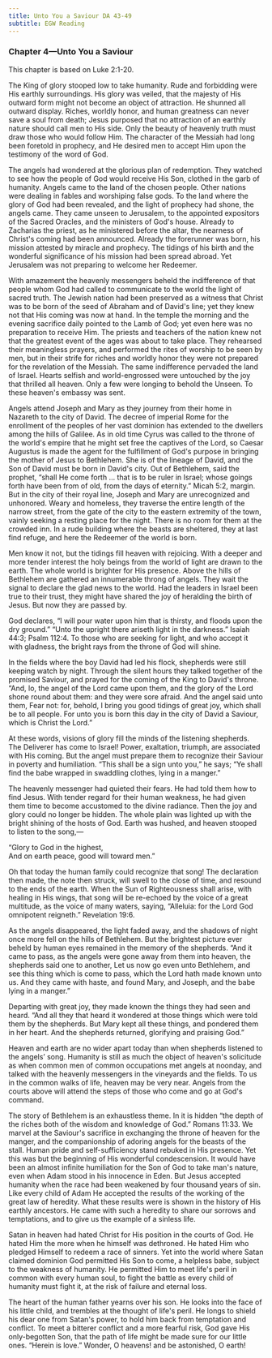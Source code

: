 ```yaml
---
title: Unto You a Saviour DA 43-49
subtitle: EGW Reading
---
```


### Chapter 4—Unto You a Saviour

This chapter is based on Luke 2:1-20.

The King of glory stooped low to take humanity. Rude and forbidding were His earthly surroundings. His glory was veiled, that the majesty of His outward form might not become an object of attraction. He shunned all outward display. Riches, worldly honor, and human greatness can never save a soul from death; Jesus purposed that no attraction of an earthly nature should call men to His side. Only the beauty of heavenly truth must draw those who would follow Him. The character of the Messiah had long been foretold in prophecy, and He desired men to accept Him upon the testimony of the word of God.

The angels had wondered at the glorious plan of redemption. They watched to see how the people of God would receive His Son, clothed in the garb of humanity. Angels came to the land of the chosen people. Other nations were dealing in fables and worshiping false gods. To the land where the glory of God had been revealed, and the light of prophecy had shone, the angels came. They came unseen to Jerusalem, to the appointed expositors of the Sacred Oracles, and the ministers of God's house. Already to Zacharias the priest, as he ministered before the altar, the nearness of Christ's coming had been announced. Already the forerunner was born, his mission attested by miracle and prophecy. The tidings of his birth and the wonderful significance of his mission had been spread abroad. Yet Jerusalem was not preparing to welcome her Redeemer.

With amazement the heavenly messengers beheld the indifference of that people whom God had called to communicate to the world the light of sacred truth. The Jewish nation had been preserved as a witness that Christ was to be born of the seed of Abraham and of David's line; yet they knew not that His coming was now at hand. In the temple the morning and the evening sacrifice daily pointed to the Lamb of God; yet even here was no preparation to receive Him. The priests and teachers of the nation knew not that the greatest event of the ages was about to take place. They rehearsed their meaningless prayers, and performed the rites of worship to be seen by men, but in their strife for riches and worldly honor they were not prepared for the revelation of the Messiah. The same indifference pervaded the land of Israel. Hearts selfish and world-engrossed were untouched by the joy that thrilled all heaven. Only a few were longing to behold the Unseen. To these heaven's embassy was sent.

Angels attend Joseph and Mary as they journey from their home in Nazareth to the city of David. The decree of imperial Rome for the enrollment of the peoples of her vast dominion has extended to the dwellers among the hills of Galilee. As in old time Cyrus was called to the throne of the world's empire that he might set free the captives of the Lord, so Caesar Augustus is made the agent for the fulfillment of God's purpose in bringing the mother of Jesus to Bethlehem. She is of the lineage of David, and the Son of David must be born in David's city. Out of Bethlehem, said the prophet, “shall He come forth ... that is to be ruler in Israel; whose goings forth have been from of old, from the days of eternity.” Micah 5:2, margin. But in the city of their royal line, Joseph and Mary are unrecognized and unhonored. Weary and homeless, they traverse the entire length of the narrow street, from the gate of the city to the eastern extremity of the town, vainly seeking a resting place for the night. There is no room for them at the crowded inn. In a rude building where the beasts are sheltered, they at last find refuge, and here the Redeemer of the world is born.

Men know it not, but the tidings fill heaven with rejoicing. With a deeper and more tender interest the holy beings from the world of light are drawn to the earth. The whole world is brighter for His presence. Above the hills of Bethlehem are gathered an innumerable throng of angels. They wait the signal to declare the glad news to the world. Had the leaders in Israel been true to their trust, they might have shared the joy of heralding the birth of Jesus. But now they are passed by.

God declares, “I will pour water upon him that is thirsty, and floods upon the dry ground.” “Unto the upright there ariseth light in the darkness.” Isaiah 44:3; Psalm 112:4. To those who are seeking for light, and who accept it with gladness, the bright rays from the throne of God will shine.

In the fields where the boy David had led his flock, shepherds were still keeping watch by night. Through the silent hours they talked together of the promised Saviour, and prayed for the coming of the King to David's throne. “And, lo, the angel of the Lord came upon them, and the glory of the Lord shone round about them: and they were sore afraid. And the angel said unto them, Fear not: for, behold, I bring you good tidings of great joy, which shall be to all people. For unto you is born this day in the city of David a Saviour, which is Christ the Lord.”

At these words, visions of glory fill the minds of the listening shepherds. The Deliverer has come to Israel! Power, exaltation, triumph, are associated with His coming. But the angel must prepare them to recognize their Saviour in poverty and humiliation. “This shall be a sign unto you,” he says; “Ye shall find the babe wrapped in swaddling clothes, lying in a manger.”

The heavenly messenger had quieted their fears. He had told them how to find Jesus. With tender regard for their human weakness, he had given them time to become accustomed to the divine radiance. Then the joy and glory could no longer be hidden. The whole plain was lighted up with the bright shining of the hosts of God. Earth was hushed, and heaven stooped to listen to the song,—

“Glory to God in the highest,\
And on earth peace, good will toward men.”

Oh that today the human family could recognize that song! The declaration then made, the note then struck, will swell to the close of time, and resound to the ends of the earth. When the Sun of Righteousness shall arise, with healing in His wings, that song will be re-echoed by the voice of a great multitude, as the voice of many waters, saying, “Alleluia: for the Lord God omnipotent reigneth.” Revelation 19:6.

As the angels disappeared, the light faded away, and the shadows of night once more fell on the hills of Bethlehem. But the brightest picture ever beheld by human eyes remained in the memory of the shepherds. “And it came to pass, as the angels were gone away from them into heaven, the shepherds said one to another, Let us now go even unto Bethlehem, and see this thing which is come to pass, which the Lord hath made known unto us. And they came with haste, and found Mary, and Joseph, and the babe lying in a manger.”

Departing with great joy, they made known the things they had seen and heard. “And all they that heard it wondered at those things which were told them by the shepherds. But Mary kept all these things, and pondered them in her heart. And the shepherds returned, glorifying and praising God.”

Heaven and earth are no wider apart today than when shepherds listened to the angels’ song. Humanity is still as much the object of heaven's solicitude as when common men of common occupations met angels at noonday, and talked with the heavenly messengers in the vineyards and the fields. To us in the common walks of life, heaven may be very near. Angels from the courts above will attend the steps of those who come and go at God's command.

The story of Bethlehem is an exhaustless theme. In it is hidden “the depth of the riches both of the wisdom and knowledge of God.” Romans 11:33. We marvel at the Saviour's sacrifice in exchanging the throne of heaven for the manger, and the companionship of adoring angels for the beasts of the stall. Human pride and self-sufficiency stand rebuked in His presence. Yet this was but the beginning of His wonderful condescension. It would have been an almost infinite humiliation for the Son of God to take man's nature, even when Adam stood in his innocence in Eden. But Jesus accepted humanity when the race had been weakened by four thousand years of sin. Like every child of Adam He accepted the results of the working of the great law of heredity. What these results were is shown in the history of His earthly ancestors. He came with such a heredity to share our sorrows and temptations, and to give us the example of a sinless life.

Satan in heaven had hated Christ for His position in the courts of God. He hated Him the more when he himself was dethroned. He hated Him who pledged Himself to redeem a race of sinners. Yet into the world where Satan claimed dominion God permitted His Son to come, a helpless babe, subject to the weakness of humanity. He permitted Him to meet life's peril in common with every human soul, to fight the battle as every child of humanity must fight it, at the risk of failure and eternal loss.

The heart of the human father yearns over his son. He looks into the face of his little child, and trembles at the thought of life's peril. He longs to shield his dear one from Satan's power, to hold him back from temptation and conflict. To meet a bitterer conflict and a more fearful risk, God gave His only-begotten Son, that the path of life might be made sure for our little ones. “Herein is love.” Wonder, O heavens! and be astonished, O earth!